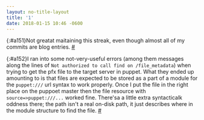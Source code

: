 ```yaml
---
layout: no-title-layout
title: '1'
date: 2018-01-15 10:46 -0600
---
```

[](){:#a151}Not greatat maitaining this streak, even though almost all of my commits are blog entries. [#](#a151)

[](){:#a152}I ran into some not-very-useful errors (among them messages along the lines of `Not authorized to call find on /file_metadata`) when trying to get the pfx file to the target server in puppet. What they ended up amounting to is that files are expected to be stored as a part of a module for the `puppet:///` url syntax to work properly. Once I put the file in the right place on the puppoet master then the file resource with `source=>puppet:///...` worked fine. There'sa a little extra syntacticalk oddness there; the path isn't a real on-disk path, it just describes where in the module structure to find the file. [#](#a152)
